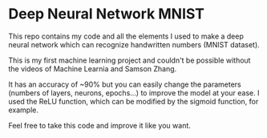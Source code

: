 # Deep Neural Network MNIST
This repo contains my code and all the elements I used to make a deep neural network which can recognize handwritten numbers (MNIST dataset).

This is my first machine learning project and couldn't be possible without the videos of Machine Learnia and Samson Zhang. 

It has an accuracy of ~90% but you can easily change the parameters (numbers of layers, neurons, epochs...) to improve the model at your ease. I used the ReLU function, which can be modified by the sigmoid function, for example. 

Feel free to take this code and improve it like you want.
